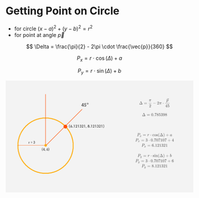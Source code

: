 # Getting Point on Circle

- for circle $(x-a)^2 + (y-b)^2 = r^2$
- for point at angle $\vec{p}$

$$
\Delta = \frac{\pi}{2} - 2\pi \cdot \frac{\vec{p}}{360}
$$

$$
P_x = r \cdot \cos(\Delta) + a
$$

$$
P_y = r \cdot \sin(\Delta) + b
$$

![Point on Circle by Angle](https://github.com/damianc/dev-notes/blob/master/_images/math/point-on-circle-2.png "Point on Circle by Angle")